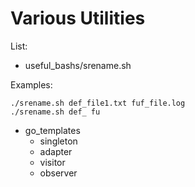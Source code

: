 # Various Utilities
List:
- useful_bashs/srename.sh

Examples:
```
./srename.sh def_file1.txt fuf_file.log
./srename.sh def_ fu
```

- go_templates
    - singleton
    - adapter
    - visitor
    - observer
